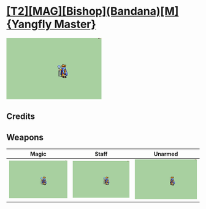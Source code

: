 # [\[T2\]\[MAG\]\[Bishop\]\(Bandana\)\[M\]{Yangfly Master}](../%5BT2%5D%5BMAG%5D%5BBishop%5D(Bandana)%5BM%5D%7BYangfly%20Master%7D)

<img src="./6.%20Magic/Magic_000.png" alt="[T2][MAG][Bishop](Bandana)[M]{Yangfly Master} standing" />

## Credits



## Weapons


|Magic |Staff |Unarmed |
|  :---: | :---: | :---: |
| <img alt="Magic animation" src="./6.%20Magic/Magic.gif" /> | <img alt="Staff animation" src="./7.%20Staff/Staff.gif" /> | <img alt="Unarmed animation" src="./8.%20Unarmed/Unarmed.gif" /> |
